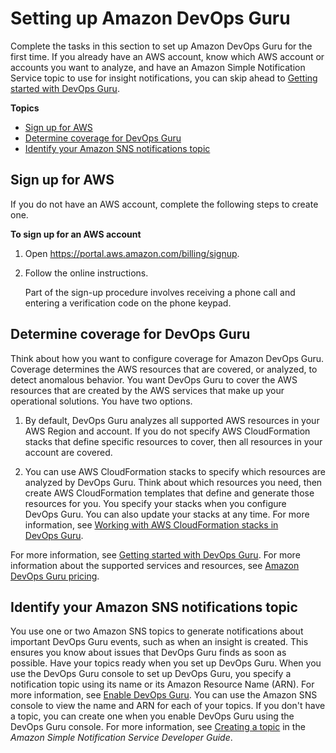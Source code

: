 # Setting up Amazon DevOps Guru<a name="setting-up"></a>

Complete the tasks in this section to set up Amazon DevOps Guru for the first time\. If you already have an AWS account, know which AWS account or accounts you want to analyze, and have an Amazon Simple Notification Service topic to use for insight notifications, you can skip ahead to [Getting started with DevOps Guru](getting-started.md)\. 

**Topics**
+ [Sign up for AWS](#setting-up-aws-sign-up)
+ [Determine coverage for DevOps Guru](#setting-up-determine-coverage)
+ [Identify your Amazon SNS notifications topic](#setting-up-notifications)

## Sign up for AWS<a name="setting-up-aws-sign-up"></a>

If you do not have an AWS account, complete the following steps to create one\.

**To sign up for an AWS account**

1. Open [https://portal\.aws\.amazon\.com/billing/signup](https://portal.aws.amazon.com/billing/signup)\.

1. Follow the online instructions\.

   Part of the sign\-up procedure involves receiving a phone call and entering a verification code on the phone keypad\.

## Determine coverage for DevOps Guru<a name="setting-up-determine-coverage"></a>

Think about how you want to configure coverage for Amazon DevOps Guru\. Coverage determines the AWS resources that are covered, or analyzed, to detect anomalous behavior\. You want DevOps Guru to cover the AWS resources that are created by the AWS services that make up your operational solutions\. You have two options\. 

1. By default, DevOps Guru analyzes all supported AWS resources in your AWS Region and account\. If you do not specify AWS CloudFormation stacks that define specific resources to cover, then all resources in your account are covered\. 

1. You can use AWS CloudFormation stacks to specify which resources are analyzed by DevOps Guru\. Think about which resources you need, then create AWS CloudFormation templates that define and generate those resources for you\. You specify your stacks when you configure DevOps Guru\. You can also update your stacks at any time\. For more information, see [Working with AWS CloudFormation stacks in DevOps Guru](working-with-cfn-stacks.md)\. 

 For more information, see [Getting started with DevOps Guru](getting-started.md)\. For more information about the supported services and resources, see [Amazon DevOps Guru pricing](http://aws.amazon.com/devops-guru/pricing/)\. 

## Identify your Amazon SNS notifications topic<a name="setting-up-notifications"></a>

You use one or two Amazon SNS topics to generate notifications about important DevOps Guru events, such as when an insight is created\. This ensures you know about issues that DevOps Guru finds as soon as possible\. Have your topics ready when you set up DevOps Guru\. When you use the DevOps Guru console to set up DevOps Guru, you specify a notification topic using its name or its Amazon Resource Name \(ARN\)\. For more information, see [Enable DevOps Guru](https://docs.aws.amazon.com/devops-guru/latest/userguide/getting-started-enable-service.html)\. You can use the Amazon SNS console to view the name and ARN for each of your topics\. If you don't have a topic, you can create one when you enable DevOps Guru using the DevOps Guru console\. For more information, see [Creating a topic](https://docs.aws.amazon.com/sns/latest/dg/sns-tutorial-create-topic.html) in the *Amazon Simple Notification Service Developer Guide*\. 